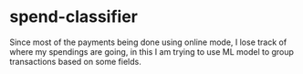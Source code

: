 # spend-classifier
Since most of the payments being done using online mode, I lose track of where my spendings are going, in this I am trying to use ML model to group transactions based on some fields.
